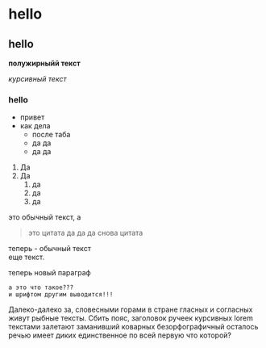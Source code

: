 # hello

## hello

<!-- и вот это комментарий :) -->

**полужирныйй текст**

_курсивный текст_

### hello

- привет
- как дела
  - после таба
  - да да
  - да да

1. Да
1. Да
   1. да
   1. да
   1. да

это обычный текст, а

<!-- todo: надо сделать -->

<!-- fixme: надо пофиксить -->

> это цитата
> да да да
> снова цитата

теперь - обычный текст  
еще текст.

теперь новый параграф

    а это что такое???
    и шрифтом другим выводится!!!

<!-- надо же, комментарий -->
<p>Далеко-далеко за, словесными горами в стране гласных и согласных живут рыбные тексты. Сбить пояс, заголовок ручеек курсивных lorem текстами залетают заманивший коварных безорфографичный осталось речью имеет диких единственное по всей первую что которой?<p>
